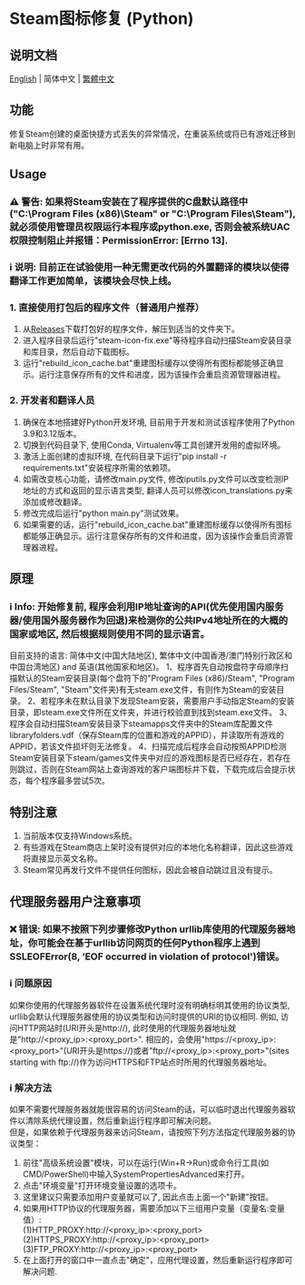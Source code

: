 # Steam图标修复 (Python)
## 说明文档
[English](https://github.com/brotherjie-win/steam-icon-fix/blob/main/README.md) | 简体中文 | [繁體中文](https://github.com/brotherjie-win/steam-icon-fix/blob/main/README_TC.md)
## 功能
修复Steam创建的桌面快捷方式丢失的异常情况，在重装系统或将已有游戏迁移到新电脑上时非常有用。
## Usage
### ⚠ 警告: 如果将Steam安装在了程序提供的C盘默认路径中("C:\Program Files (x86)\Steam" or "C:\Program Files\Steam"), 就必须使用管理员权限运行本程序或python.exe, 否则会被系统UAC权限控制阻止并报错：PermissionError: [Errno 13].  
### ℹ 说明: 目前正在试验使用一种无需更改代码的外置翻译的模块以使得翻译工作更加简单，该模块会尽快上线。
### 1. 直接使用打包后的程序文件（普通用户推荐）
1. 从[Releases](https://github.com/brotherjie-win/steam-icon-fix/releases/latest)下载打包好的程序文件，解压到适当的文件夹下。
2. 进入程序目录后运行"steam-icon-fix.exe"等待程序自动扫描Steam安装目录和库目录，然后自动下载图标。
3. 运行"rebuild_icon_cache.bat"重建图标缓存以使得所有图标都能够正确显示。运行注意保存所有的文件和进度，因为该操作会重启资源管理器进程。
### 2. 开发者和翻译人员
1. 确保在本地搭建好Python开发环境, 目前用于开发和测试该程序使用了Python 3.9和3.12版本。
2. 切换到代码目录下, 使用Conda, Virtualenv等工具创建开发用的虚拟环境。
3. 激活上面创建的虚拟环境, 在代码目录下运行"pip install -r requirements.txt"安装程序所需的依赖项。
4. 如需改变核心功能，请修改main.py文件, 修改iputils.py文件可以改变检测IP地址的方式和返回的显示语言类型, 翻译人员可以修改icon_translations.py来添加或修改翻译。  
5. 修改完成后运行"python main.py"测试效果。
6. 如果需要的话，运行"rebuild_icon_cache.bat"重建图标缓存以使得所有图标都能够正确显示。运行注意保存所有的文件和进度，因为该操作会重启资源管理器进程。
## 原理
### ℹ Info: 开始修复前, 程序会利用IP地址查询的API(优先使用国内服务器/使用国外服务器作为回退)来检测你的公共IPv4地址所在的大概的国家或地区, 然后根据规则使用不同的显示语言。 
目前支持的语言: 简体中文(中国大陆地区), 繁体中文(中国香港/澳门特别行政区和中国台湾地区) and 英语(其他国家和地区)。
1、程序首先自动按盘符字母顺序扫描默认的Steam安装目录(每个盘符下的"Program Files (x86)/Steam", "Program Files/Steam", "Steam"文件夹)有无steam.exe文件，有则作为Steam的安装目录。
2、若程序未在默认目录下发现Steam安装，需要用户手动指定Steam的安装目录，即steam.exe文件所在文件夹，并进行校验直到找到steam.exe文件。
3、程序会自动扫描Steam安装目录下steamapps文件夹中的Steam库配置文件libraryfolders.vdf（保存Steam库的位置和游戏的APPID），并读取所有游戏的APPID，若该文件损坏则无法修复。
4、扫描完成后程序会自动按照APPID检测Steam安装目录下steam/games文件夹中对应的游戏图标是否已经存在，若存在则跳过，否则在Steam网站上查询游戏的客户端图标并下载，下载完成后会提示状态，每个程序最多尝试5次。
## 特别注意
1. 当前版本仅支持Windows系统。
2. 有些游戏在Steam商店上架时没有提供对应的本地化名称翻译，因此这些游戏将直接显示英文名称。
3. Steam常见再发行文件不提供任何图标，因此会被自动跳过且没有提示。
## 代理服务器用户注意事项
### ❌ 错误: 如果不按照下列步骤修改Python urllib库使用的代理服务器地址，你可能会在基于urllib访问网页的任何Python程序上遇到 SSLEOFError(8, ‘EOF occurred in violation of protocol')错误。
### ℹ 问题原因 
如果你使用的代理服务器软件在设置系统代理时没有明确标明其使用的协议类型, urllib会默认代理服务器使用的协议类型和访问时提供的URI的协议相同. 例如, 访问HTTP网站时(URI开头是http://), 此时使用的代理服务器地址就是"http://<proxy_ip>:<proxy_port>". 相应的，会使用"https://<proxy_ip>:<proxy_port>"(URI开头是https://)或者"ftp://<proxy_ip>:<proxy_port>"(sites starting with ftp://)作为访问HTTPS和FTP站点时所用的代理服务器地址。
### ℹ 解决方法 
如果不需要代理服务器就能很容易的访问Steam的话，可以临时退出代理服务器软件以清除系统代理设置，然后重新运行程序即可解决问题。  
但是，如果依赖于代理服务器来访问Steam，请按照下列方法指定代理服务器的协议类型：
1. 前往"高级系统设置"模块，可以在运行(Win+R->Run)或命令行工具(如CMD/PowerShell)中输入SystemPropertiesAdvanced来打开。
2. 点击"环境变量"打开环境变量设置的选项卡。
3. 这里建议只需要添加用户变量就可以了, 因此点击上面一个"新建"按钮。
4. 如果用HTTP协议的代理服务器，需要添加以下三组用户变量（变量名:变量值）:    
(1)HTTP_PROXY:http://<proxy_ip>:<proxy_port>  
(2)HTTPS_PROXY:http://<proxy_ip>:<proxy_port>  
(3)FTP_PROXY:http://<proxy_ip>:<proxy_port>  
5. 在上面打开的窗口中一直点击"确定"，应用代理设置，然后重新运行程序即可解决问题.  

